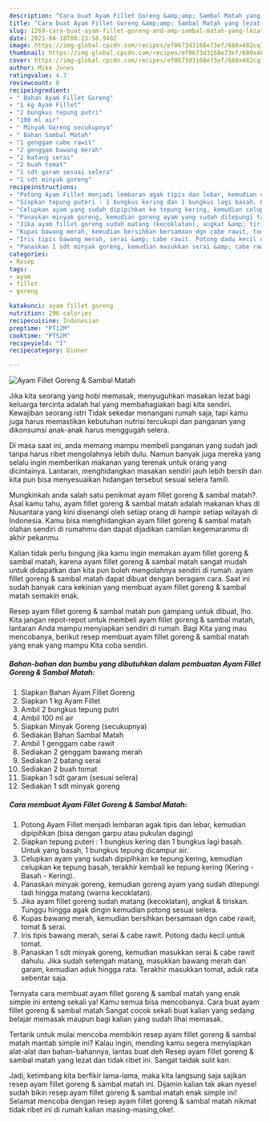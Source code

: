 ```yaml
---
description: "Cara buat Ayam Fillet Goreng &amp;amp; Sambal Matah yang lezat Untuk Jualan"
title: "Cara buat Ayam Fillet Goreng &amp;amp; Sambal Matah yang lezat Untuk Jualan"
slug: 1269-cara-buat-ayam-fillet-goreng-and-amp-sambal-matah-yang-lezat-untuk-jualan
date: 2021-04-18T08:23:58.948Z
image: https://img-global.cpcdn.com/recipes/ef0673d3168e73ef/680x482cq70/ayam-fillet-goreng-sambal-matah-foto-resep-utama.jpg
thumbnail: https://img-global.cpcdn.com/recipes/ef0673d3168e73ef/680x482cq70/ayam-fillet-goreng-sambal-matah-foto-resep-utama.jpg
cover: https://img-global.cpcdn.com/recipes/ef0673d3168e73ef/680x482cq70/ayam-fillet-goreng-sambal-matah-foto-resep-utama.jpg
author: Mike Jones
ratingvalue: 4.7
reviewcount: 8
recipeingredient:
- " Bahan Ayam Fillet Goreng"
- "1 kg Ayam Fillet"
- "2 bungkus tepung putri"
- "100 ml air"
- " Minyak Goreng secukupnya"
- " Bahan Sambal Matah"
- "1 genggam cabe rawit"
- "2 genggam bawang merah"
- "2 batang serai"
- "2 buah tomat"
- "1 sdt garam sesuai selera"
- "1 sdt minyak goreng"
recipeinstructions:
- "Potong Ayam Fillet menjadi lembaran agak tipis dan lebar, kemudian dipipihkan (bisa dengan garpu atau pukulan daging)"
- "Siapkan tepung puteri : 1 bungkus kering dan 1 bungkus lagi basah. Untuk yang basah, 1 bungkus tepung dicampur air."
- "Celupkan ayam yang sudah dipipihkan ke tepung kering, kemudian celupkan ke tepung basah, terakhir kembali ke tepung kering (Kering - Basah - Kering)."
- "Panaskan minyak goreng, kemudian goreng ayam yang sudah ditepungi tadi hingga matang (warna kecoklatan)."
- "Jika ayam fillet goreng sudah matang (kecoklatan), angkat &amp; tiriskan. Tunggu hingga agak dingin kemudian potong sesuai selera."
- "Kupas bawang merah, kemudian bersihkan bersamaan dgn cabe rawit, tomat &amp; serai."
- "Iris tipis bawang merah, serai &amp; cabe rawit. Potong dadu kecil untuk tomat."
- "Panaskan 1 sdt minyak goreng, kemudian masukkan serai &amp; cabe rawit dahulu. Jika sudah setengah matang, masukkan bawang merah dan garam, kemudian aduk hingga rata. Terakhir masukkan tomat, aduk rata sebentar saja."
categories:
- Resep
tags:
- ayam
- fillet
- goreng

katakunci: ayam fillet goreng 
nutrition: 296 calories
recipecuisine: Indonesian
preptime: "PT12M"
cooktime: "PT52M"
recipeyield: "1"
recipecategory: Dinner

---
```



![Ayam Fillet Goreng &amp; Sambal Matah](https://img-global.cpcdn.com/recipes/ef0673d3168e73ef/680x482cq70/ayam-fillet-goreng-sambal-matah-foto-resep-utama.jpg)

Jika kita seorang yang hobi memasak, menyuguhkan masakan lezat bagi keluarga tercinta adalah hal yang membahagiakan bagi kita sendiri. Kewajiban seorang istri Tidak sekedar menangani rumah saja, tapi kamu juga harus memastikan kebutuhan nutrisi tercukupi dan panganan yang dikonsumsi anak-anak harus menggugah selera.

Di masa  saat ini, anda memang mampu membeli panganan yang sudah jadi tanpa harus ribet mengolahnya lebih dulu. Namun banyak juga mereka yang selalu ingin memberikan makanan yang terenak untuk orang yang dicintainya. Lantaran, menghidangkan masakan sendiri jauh lebih bersih dan kita pun bisa menyesuaikan hidangan tersebut sesuai selera famili. 



Mungkinkah anda salah satu penikmat ayam fillet goreng &amp; sambal matah?. Asal kamu tahu, ayam fillet goreng &amp; sambal matah adalah makanan khas di Nusantara yang kini disenangi oleh setiap orang di hampir setiap wilayah di Indonesia. Kamu bisa menghidangkan ayam fillet goreng &amp; sambal matah olahan sendiri di rumahmu dan dapat dijadikan camilan kegemaranmu di akhir pekanmu.

Kalian tidak perlu bingung jika kamu ingin memakan ayam fillet goreng &amp; sambal matah, karena ayam fillet goreng &amp; sambal matah sangat mudah untuk didapatkan dan kita pun boleh mengolahnya sendiri di rumah. ayam fillet goreng &amp; sambal matah dapat dibuat dengan beragam cara. Saat ini sudah banyak cara kekinian yang membuat ayam fillet goreng &amp; sambal matah semakin enak.

Resep ayam fillet goreng &amp; sambal matah pun gampang untuk dibuat, lho. Kita jangan repot-repot untuk membeli ayam fillet goreng &amp; sambal matah, lantaran Anda mampu menyiapkan sendiri di rumah. Bagi Kita yang mau mencobanya, berikut resep membuat ayam fillet goreng &amp; sambal matah yang enak yang mampu Kita coba sendiri.

<!--inarticleads1-->

##### Bahan-bahan dan bumbu yang dibutuhkan dalam pembuatan Ayam Fillet Goreng &amp; Sambal Matah:

1. Siapkan  Bahan Ayam Fillet Goreng
1. Siapkan 1 kg Ayam Fillet
1. Ambil 2 bungkus tepung putri
1. Ambil 100 ml air
1. Siapkan  Minyak Goreng (secukupnya)
1. Sediakan  Bahan Sambal Matah
1. Ambil 1 genggam cabe rawit
1. Sediakan 2 genggam bawang merah
1. Sediakan 2 batang serai
1. Sediakan 2 buah tomat
1. Siapkan 1 sdt garam (sesuai selera)
1. Sediakan 1 sdt minyak goreng




<!--inarticleads2-->

##### Cara membuat Ayam Fillet Goreng &amp; Sambal Matah:

1. Potong Ayam Fillet menjadi lembaran agak tipis dan lebar, kemudian dipipihkan (bisa dengan garpu atau pukulan daging)
1. Siapkan tepung puteri : 1 bungkus kering dan 1 bungkus lagi basah. Untuk yang basah, 1 bungkus tepung dicampur air.
1. Celupkan ayam yang sudah dipipihkan ke tepung kering, kemudian celupkan ke tepung basah, terakhir kembali ke tepung kering (Kering - Basah - Kering).
1. Panaskan minyak goreng, kemudian goreng ayam yang sudah ditepungi tadi hingga matang (warna kecoklatan).
1. Jika ayam fillet goreng sudah matang (kecoklatan), angkat &amp; tiriskan. Tunggu hingga agak dingin kemudian potong sesuai selera.
1. Kupas bawang merah, kemudian bersihkan bersamaan dgn cabe rawit, tomat &amp; serai.
1. Iris tipis bawang merah, serai &amp; cabe rawit. Potong dadu kecil untuk tomat.
1. Panaskan 1 sdt minyak goreng, kemudian masukkan serai &amp; cabe rawit dahulu. Jika sudah setengah matang, masukkan bawang merah dan garam, kemudian aduk hingga rata. Terakhir masukkan tomat, aduk rata sebentar saja.




Ternyata cara membuat ayam fillet goreng &amp; sambal matah yang enak simple ini enteng sekali ya! Kamu semua bisa mencobanya. Cara buat ayam fillet goreng &amp; sambal matah Sangat cocok sekali buat kalian yang sedang belajar memasak maupun bagi kalian yang sudah lihai memasak.

Tertarik untuk mulai mencoba membikin resep ayam fillet goreng &amp; sambal matah mantab simple ini? Kalau ingin, mending kamu segera menyiapkan alat-alat dan bahan-bahannya, lantas buat deh Resep ayam fillet goreng &amp; sambal matah yang lezat dan tidak ribet ini. Sangat taidak sulit kan. 

Jadi, ketimbang kita berfikir lama-lama, maka kita langsung saja sajikan resep ayam fillet goreng &amp; sambal matah ini. Dijamin kalian tak akan nyesel sudah bikin resep ayam fillet goreng &amp; sambal matah enak simple ini! Selamat mencoba dengan resep ayam fillet goreng &amp; sambal matah nikmat tidak ribet ini di rumah kalian masing-masing,oke!.

